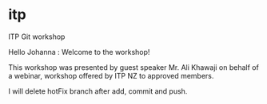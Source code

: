 # itp
ITP Git workshop


Hello Johanna : Welcome to the workshop!

This workshop was presented by guest speaker Mr. Ali Khawaji on behalf of a webinar, workshop offered by ITP NZ to approved members.

I will delete hotFix branch after add, commit and push. 